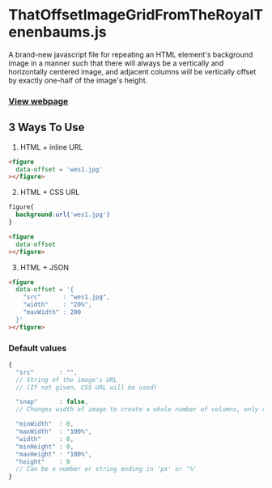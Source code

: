# ThatOffsetImageGridFromTheRoyalTenenbaums.js

A brand-new javascript file for repeating an HTML element's background image in a manner such that there will always be a vertically and horizontally centered image, and adjacent columns will be vertically offset by exactly one-half of the image's height.

### [View webpage](http://tylerdeitz.co/ThatOffsetImageGridFromTheRoyalTenenbaums.js)

## 3 Ways To Use
1. HTML + inline URL
```html
<figure
  data-offset = 'wes1.jpg'
></figure>
```
2. HTML + CSS URL

```css
figure{
  background:url('wes1.jpg')
}
```
```html
<figure
  data-offset
></figure>
```
3. HTML + JSON
```html
<figure
  data-offset = '{
    "src"      : "wes1.jpg",
    "width"    : "20%",
    "maxWidth" : 200
  }'
></figure>
```
### Default values
```javascript
{
  "src"       : "",
  // String of the image's URL
  // (If not given, CSS URL will be used)

  "snap"      : false,
  // Changes width of image to create a whole number of columns, only respecting one min/max property

  "minWidth"  : 0,
  "maxWidth"  : "100%",
  "width"     : 0,
  "minHeight" : 0,
  "maxHeight" : "100%",
  "height"    : 0
  // Can be a number or string ending in 'px' or '%'
}
```

